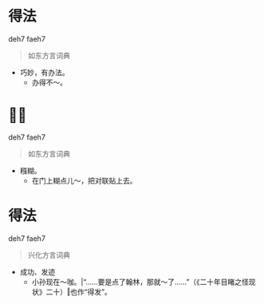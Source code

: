 # 得法
deh7 faeh7
> 如东方言词典
- 巧妙，有办法。
  - 办得不～。

# 𪐏发
deh7 faeh7
> 如东方言词典
- 糨糊。
  - 在门上糊点儿～，把对联贴上去。

# 得法
deh7 faeh7
> 兴化方言词典
- 成功、发迹
  - 小孙现在～咖。|“……要是点了翰林，那就～了……”（《二十年目睹之怪现状》二十）‖也作“得发”。
